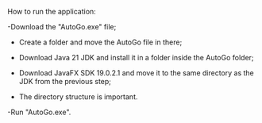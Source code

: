 How to run the application:

  -Download the "AutoGo.exe" file;
  
  - Create a folder and move the AutoGo file in there;

  - Download Java 21 JDK and install it in a folder inside the AutoGo folder;

  - Download JavaFX SDK 19.0.2.1 and move it to the same directory as the JDK from the previous step;
  
  - The directory structure is important.
  
  -Run "AutoGo.exe".
